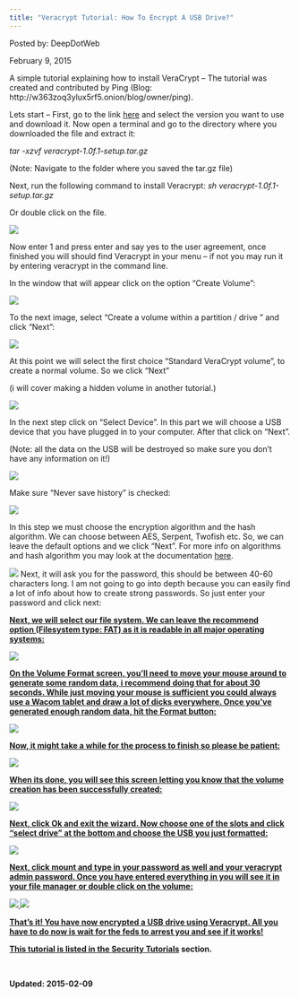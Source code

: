 ```yaml
---
title: "Veracrypt Tutorial: How To Encrypt A USB Drive?"
---
```


Posted by: DeepDotWeb 

<span>February 9, 2015</span>

<div class="elgg-output blog-post">
<p>A simple tutorial explaining how to install VeraCrypt &#8211; The tutorial was created and contributed by Ping (Blog: http://w363zoq3ylux5rf5.onion/blog/owner/ping).</p>
<p>Lets start &#8211; First, go to the link <a href="https://veracrypt.codeplex.com/releases/view/565079" rel="nofollow">here</a> and select the version you want to use and download it. Now open a terminal and go to the directory where you downloaded the file and extract it:</p>
<p><em>tar -xzvf veracrypt-1.0f.1-setup.tar.gz</em></p>
<p>(Note: Navigate to the folder where you saved the tar.gz file)</p>
<p>Next, run the following command to install Veracrypt: <em>sh veracrypt-1.0f.1-setup.tar.gz</em></p>
<p>Or double click on the file.</p>
<img src="imgs/2015/02/1.png">
<p>Now enter 1 and press enter and say yes to the user agreement, once finished you will should find Veracrypt in your menu &#8211; if not you may run it by entering veracrypt in the command line.</p>
<p>In the window that will appear click on the option &#8220;Create Volume&#8221;:</p>
<img src="imgs/2015/02/2.png">
<p>To the next image, select &#8220;Create a volume within a partition / drive &#8221; and click &#8220;Next&#8221;:</p>
<img src="imgs/2015/02/3.png">
<p>At this point we will select the first choice &#8220;Standard VeraCrypt volume&#8221;, to create a normal volume. So we click &#8220;Next&#8221;</p>
<p>(i will cover making a hidden volume in another tutorial.)</p>
<img src="imgs/2015/02/4.png">
<p>In the next step click on &#8220;Select Device&#8221;. In this part we will choose a USB device that you have plugged in to your computer. After that click on &#8220;Next&#8221;.</p>
<p>(Note: all the data on the USB will be destroyed so make sure you don&#8217;t have any information on it!)</p>
<img src="imgs/2015/02/5.png">
<p>Make sure &#8220;Never save history&#8221; is checked:</p>
<img src="imgs/2015/02/6.png">
<p>In this step we must choose the encryption algorithm and the hash algorithm. We can choose between AES, Serpent, Twofish etc. So, we can leave the default options and we click &#8220;Next&#8221;. For more info on algorithms and hash algorithm you may look at the documentation <a href="https://veracrypt.codeplex.com/documentation%20 " target="_blank">here</a>.</p>
<img src="imgs/2015/02/7.png">
    Next, it will ask you for the password, this should be between 40-60 characters long. I am not going to go into depth because you can easily find a lot of info about how to create strong passwords. So just enter your password and click next:</p>
<p><strong><a href="/imgs/2015/02/8.png">
<p>Next, we will select our file system. We can leave the recommend option (Filesystem type: FAT) as it is readable in all major operating systems:</p>
<img src="imgs/2015/02/9.png">
<p>On the Volume Format screen, you’ll need to move your mouse around to generate some random data, i recommend doing that for about 30 seconds. While just moving your mouse is sufficient you could always use a Wacom tablet and draw a lot of dicks everywhere. Once you’ve generated enough random data, hit the Format button:</p>
<img src="imgs/2015/02/10.png">
<p>Now, it might take a while for the process to finish so please be patient:</p>
<img src="imgs/2015/02/11.png">
<p>When its done, you will see this screen letting you know that the volume creation has been successfully created:</p>
<img src="imgs/2015/02/12.png">
<p>Next, click Ok and exit the wizard. Now choose one of the slots and click &#8220;select drive&#8221; at the bottom and choose the USB you just formatted:</p>
<img src="imgs/2015/02/13.png">
<p>Next, click mount and type in your password as well and your veracrypt admin password. Once you have entered everything in you will see it in your file manager or double click on the volume:</p>
<img src="imgs/2015/02/14.png">
<img src="imgs/2015/02/15.png">
<p>That&#8217;s it! You have now encrypted a USB drive using Veracrypt. All you have to do now is wait for the feds to arrest you and see if it works!</p>
<p>This tutorial is listed in the <a href="/security-tutorials/">Security Tutorials</a> section.</p>
<p>&nbsp;</p>

Updated: 2015-02-09